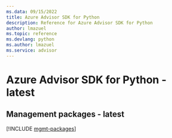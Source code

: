 ```yaml
---
ms.data: 09/15/2022
title: Azure Advisor SDK for Python
description: Reference for Azure Advisor SDK for Python
author: lmazuel
ms.topic: reference
ms.devlang: python
ms.author: lmazuel
ms.service: advisor
---
```

# Azure Advisor SDK for Python - latest

## Management packages - latest
[!INCLUDE [mgmt-packages](advisor-mgmt-index.md)]